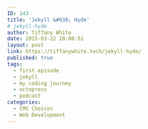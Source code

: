 ```yaml
---
ID: 143
title: 'Jekyll &#038; Hyde'
# jekyll-hyde
author: Tiffany White
date: 2015-03-22 20:08:51
layout: post
link: https://tiffanywhite.tech/jekyll-hyde/
published: true
tags:
  - first episode
  - jekyll
  - my coding journey
  - octopress
  - podcast
categories:
  - CMS Choices
  - Web Development
---
```

